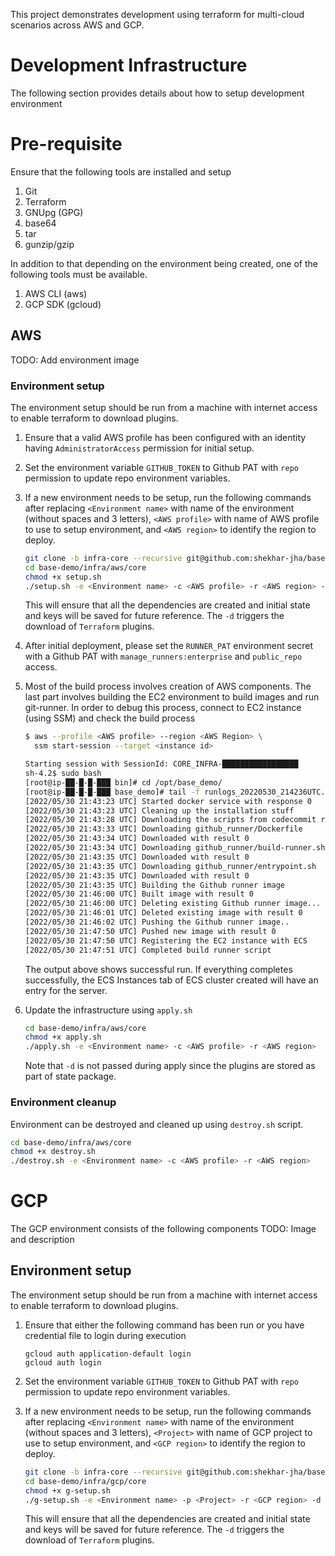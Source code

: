 
This project demonstrates development using terraform for multi-cloud scenarios across AWS and GCP.

# Development Infrastructure

The following section provides details about how to setup development environment

# Pre-requisite

Ensure that the following tools are installed and setup

1. Git
2. Terraform
3. GNUpg (GPG)
4. base64
5. tar
6. gunzip/gzip

In addition to that depending on the environment being created, one of the following tools must be available.

1. AWS CLI (aws)
2. GCP SDK (gcloud)

## AWS

TODO: Add environment image

### Environment setup

The environment setup should be run from a machine with internet access to enable terraform to download plugins.

1. Ensure that a valid AWS profile has been configured with an identity having `AdministratorAccess` permission for initial setup.
2. Set the environment variable `GITHUB_TOKEN` to Github PAT with `repo` permission to update repo environment variables.
3. If a new environment needs to be setup, run the following commands after replacing `<Environment name>` with name of
   the environment (without spaces and 3 letters), `<AWS profile>` with name of AWS profile to use to setup environment,
   and `<AWS region>` to identify the region to deploy.

     ```bash
     git clone -b infra-core --recursive git@github.com:shekhar-jha/base-demo.git     git checkout infra-core
     cd base-demo/infra/aws/core 
     chmod +x setup.sh
     ./setup.sh -e <Environment name> -c <AWS profile> -r <AWS region> -d
     ```
   This will ensure that all the dependencies are created and initial state and keys will be saved for future reference.
   The `-d` triggers the download of `Terraform` plugins.
4. After initial deployment, please set the `RUNNER_PAT` environment secret with a Github PAT with `manage_runners:enterprise`
   and `public_repo` access.
5. Most of the build process involves creation of AWS components. The last part involves building the EC2 environment to
   build images and run git-runner. In order to debug this process, connect to EC2 instance (using SSM) and check the build process
   ```bash
   $ aws --profile <AWS profile> --region <AWS Region> \
     ssm start-session --target <instance id>

   Starting session with SessionId: CORE_INFRA-█████████████████
   sh-4.2$ sudo bash
   [root@ip-██-█-█-███ bin]# cd /opt/base_demo/
   [root@ip-██-█-█-███ base_demo]# tail -f runlogs_20220530_214236UTC.log 
   [2022/05/30 21:43:23 UTC] Started docker service with response 0
   [2022/05/30 21:43:23 UTC] Cleaning up the installation stuff
   [2022/05/30 21:43:28 UTC] Downloading the scripts from codecommit repository...
   [2022/05/30 21:43:33 UTC] Downloading github_runner/Dockerfile
   [2022/05/30 21:43:34 UTC] Downloaded with result 0
   [2022/05/30 21:43:34 UTC] Downloading github_runner/build-runner.sh
   [2022/05/30 21:43:35 UTC] Downloaded with result 0
   [2022/05/30 21:43:35 UTC] Downloading github_runner/entrypoint.sh
   [2022/05/30 21:43:35 UTC] Downloaded with result 0
   [2022/05/30 21:43:35 UTC] Building the Github runner image
   [2022/05/30 21:46:00 UTC] Built image with result 0
   [2022/05/30 21:46:00 UTC] Deleting existing Github runner image...
   [2022/05/30 21:46:01 UTC] Deleted existing image with result 0
   [2022/05/30 21:46:02 UTC] Pushing the Github runner image..
   [2022/05/30 21:47:50 UTC] Pushed new image with result 0
   [2022/05/30 21:47:50 UTC] Registering the EC2 instance with ECS
   [2022/05/30 21:47:51 UTC] Completed build runner script
   ```
   The output above shows successful run. If everything completes successfully, the ECS Instances tab of
   ECS cluster created will have an entry for the server.
6. Update the infrastructure using `apply.sh`
     ```bash
     cd base-demo/infra/aws/core 
     chmod +x apply.sh
     ./apply.sh -e <Environment name> -c <AWS profile> -r <AWS region> 
     ```
   Note that `-d` is not passed during apply since the plugins are stored as part of state package.

### Environment cleanup

Environment can be destroyed and cleaned up using `destroy.sh` script.
```bash
cd base-demo/infra/aws/core
chmod +x destroy.sh
./destroy.sh -e <Environment name> -c <AWS profile> -r <AWS region>
```

# GCP

The GCP environment consists of the following components
TODO: Image and description

## Environment setup

The environment setup should be run from a machine with internet access to enable terraform to download plugins.

1. Ensure that either the following command has been run or you have credential file to login during execution
   ```google cloud
   gcloud auth application-default login
   gcloud auth login
   ```
2. Set the environment variable `GITHUB_TOKEN` to Github PAT with `repo` permission to update repo environment variables.
3. If a new environment needs to be setup, run the following commands after replacing `<Environment name>` with name of
   the environment (without spaces and 3 letters), `<Project>` with name of GCP project to use to setup environment,
   and `<GCP region>` to identify the region to deploy.

     ```bash
     git clone -b infra-core --recursive git@github.com:shekhar-jha/base-demo.git     git checkout infra-core
     cd base-demo/infra/gcp/core 
     chmod +x g-setup.sh
     ./g-setup.sh -e <Environment name> -p <Project> -r <GCP region> -d
     ```
   This will ensure that all the dependencies are created and initial state and keys will be saved for future reference.
   The `-d` triggers the download of `Terraform` plugins.


